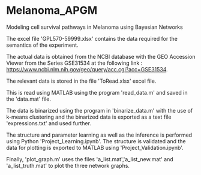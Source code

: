 # Melanoma_APGM
Modeling cell survival pathways in Melanoma using Bayesian Networks


The excel file 'GPL570-59999.xlsx' contains the data required for the semantics of the experiment. 

The actual data is obtained from the NCBI database with the GEO Accession Viewer from the Series GSE31534 at the following link : https://www.ncbi.nlm.nih.gov/geo/query/acc.cgi?acc=GSE31534.

The relevant data is stored in the file 'ToRead.xlsx' excel file. 

This is read using MATLAB using the program 'read_data.m' and saved in the 'data.mat' file. 

The data is binarized using the program in 'binarize_data.m' with the use of k-means clustering and the binarized data is exported as a text file 'expressions.txt' and used further.

The structure and parameter learning as well as the inference is performed using Python 'Project_Learning.ipynb'. The structure is validated and the data for plotting is exported to MATLAB using 'Project_Validation.ipynb'.

Finally, 'plot_graph.m' uses the files 'a_list.mat','a_list_new.mat' and 'a_list_truth.mat' to plot the three network graphs.

